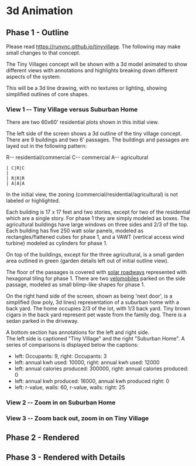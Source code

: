 # 3d Animation

## Phase 1 - Outline
Please read https://runvnc.github.io/tinyvillage.  The following may make small changes to that concept.

The Tiny Villages concept will be shown with a 3d model animated to show different views with annotations and
highlights breaking down different aspects of the system.

This will be a 3d line drawing, with no textures or lighting, showing simplified outlines of core shapes.

### View 1 -- Tiny Village versus Suburban Home

There are two 60x60' residential plots shown in this initial view.

The left side of the screen shows a 3d outline of the tiny village concept. There are 9 buildings and two 6' passages.
The buildings and passages are layed out in the following pattern:

R-- residential/commercial
C-- commercial
A-- agricultural

    | C|R|C
    |       
    | R|R|R
    | A|A|A 

In the initial view, the zoning (commercial/residential/agricultural) is not labeled or highlighted.

Each building is 17 x 17 feet and two stories, except for two of the residential which are a single story.  For phase 1 they
are simply modeled as boxes.  The agricultural buildings have large windows on three sides and 2/3 of the top.  
Each building has five 250 watt solar panels, modeled as rectangles/flattened cubes for phase 1, and a VAWT 
(vertical access wind turbine) modeled as cylinders for phase 1.

On top of the buildings, except for the three agricultural, is a small garden area outlined in green (garden details left out
of initial outline view).

The floor of the passages is covered with [solar roadways](https://www.indiegogo.com/projects/solar-roadways#/) represented
with hexagonal tiling for phase 1.
There are two [velomobiles](https://www.youtube.com/watch?v=fXIAu2b_rHw) parked on the side passage, 
modeled as small blimp-like shapes for phase 1. 

On the right hand side of the screen, shown as being 'next door', is a simplified (low poly, 3d lines) representation of a 
suburban home with a back yard.  The home occupies 2/3 of the lot, with 1/3 back yard.  Tiny brown cigars in the back
yard represent pet waste from the family dog.  There is a sedan parked in the driveway. 

A bottom section has annotations for the left and right side.  
The left side is captioned "Tiny Village" and the right "Suburban Home".  A series of
comparisons is displayed below the captions:

* left: Occupants: 9, right: Occupants: 3
* left: annual kwh used: 10000, right: annual kwh used: 12000
* left: annual calories produced: 300000, right: annual calories produced: 0
* left: annual kwh produced: 16000, annual kwh produced right: 0
* left: r-value, walls: 60, r-value, walls: right: 25

### View 2 -- Zoom in on Suburban Home

### View 3 -- Zoom back out, zoom in on Tiny Village



## Phase 2 - Rendered

## Phase 3 - Rendered with Details

